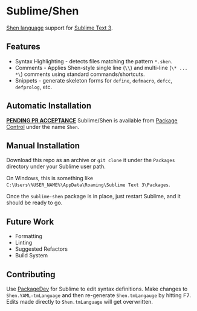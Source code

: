 # Sublime/Shen

[Shen language](http://www.shenlanguage.org/) support for [Sublime Text 3](https://www.sublimetext.com/).

## Features

  * Syntax Highlighting - detects files matching the pattern `*.shen`.
  * Comments - Applies Shen-style single line (`\\`) and multi-line (`\* ... *\`) comments using standard commands/shortcuts.
  * Snippets - generate skeleton forms for `define`, `defmacro`, `defcc`, `defprolog`, etc.

## Automatic Installation

**[PENDING PR ACCEPTANCE](https://github.com/wbond/package_control_channel/pull/6249)** Sublime/Shen is available from [Package Control](https://packagecontrol.io/) under the name `Shen`.

## Manual Installation

Download this repo as an archive or `git clone` it under the `Packages` directory under your Sublime user path.

On Windows, this is something like `C:\Users\%USER_NAME%\AppData\Roaming\Sublime Text 3\Packages`.

Once the `sublime-shen` package is in place, just restart Sublime, and it should be ready to go.

## Future Work

  * Formatting
  * Linting
  * Suggested Refactors
  * Build System

## Contributing

Use [PackageDev](https://packagecontrol.io/packages/PackageDev) for Sublime to edit syntax definitions. Make changes to `Shen.YAML-tmLanguage` and then re-generate `Shen.tmLangauge` by hitting <kbd>F7</kbd>. Edits made directly to `Shen.tmLanguage` will get overwritten.
